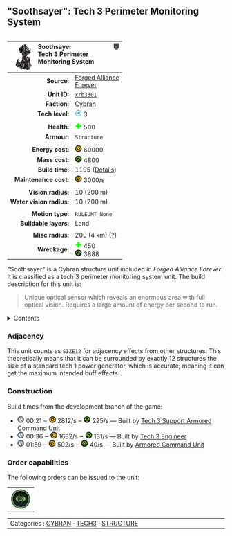 "Soothsayer": Tech 3 Perimeter Monitoring System
----
<table align="right">
    <thead>
        <tr>
            <th align="left" colspan="2">
                <img align="left" src="icons/units/XRB3301_icon.png" title="Soothsayer unit icon" /><img align="right" src="icons/strategicicons/icon_structure3_intel_rest.png" title="icon_structure3_intel" />Soothsayer<br />Tech 3 Perimeter Monitoring System
            </th>
        </tr>
    </thead>
    <tbody>
        <tr>
            <td align="right"><strong>Source:</strong></td>
            <td><a href="Forged Alliance Forever">Forged Alliance<br />Forever</a></td>
        </tr>
        <tr>
            <td align="right"><strong>Unit ID:</strong></td>
            <td><a href="https://github.com/FAForever/fa/D:/faf-development/fa/units/XRB3301/XRB3301_unit.bp"><code>xrb3301</code></a></td>
        </tr>
        <tr>
            <td align="right"><strong>Faction:</strong></td>
            <td><a href="_categories.CYBRAN">Cybran</a></td>
        </tr>
        <tr>
            <td align="right"><strong>Tech level:</strong></td>
            <td><img src="icons/T3.png" title="Tech 3" /> 3</td>
        </tr>
        <tr><td align="center" colspan="2"></td></tr>
        <tr>
            <td align="right"><strong>Health:</strong></td>
            <td><img src="icons/health.png" title="Health" /> 500</td>
        </tr>
        <tr>
            <td align="right"><strong>Armour:</strong></td>
            <td><code>Structure</code></td>
        </tr>
        <tr><td align="center" colspan="2"></td></tr>
        <tr>
            <td align="right"><strong>Energy cost:</strong></td>
            <td><img src="icons/energy.png" title="Energy" /> 60000</td>
        </tr>
        <tr>
            <td align="right"><strong>Mass cost:</strong></td>
            <td><img src="icons/mass.png" title="Mass" /> 4800</td>
        </tr>
        <tr>
            <td align="right"><strong>Build time:</strong></td>
            <td>1195 (<a href="#construction">Details</a>)</td>
        </tr>
        <tr>
            <td align="right"><strong>Maintenance cost:</strong></td>
            <td><img src="icons/energy.png" title="Energy" /> 3000/s</td>
        </tr>
        <tr><td align="center" colspan="2"></td></tr>
        <tr>
            <td align="right"><strong>Vision radius:</strong></td>
            <td> <span title="0.20 km, 0.12 mi">10 (200 m)</span></td>
        </tr>
        <tr>
            <td align="right"><strong>Water vision radius:</strong></td>
            <td> <span title="0.20 km, 0.12 mi">10 (200 m)</span></td>
        </tr>
        <tr><td align="center" colspan="2"></td></tr>
        <tr>
            <td align="right"><strong>Motion type:</strong></td>
            <td><code>RULEUMT_None</code></td>
        </tr>
        <tr>
            <td align="right"><strong>Buildable layers:</strong></td>
            <td>Land</td>
        </tr>
        <tr><td align="center" colspan="2"></td></tr>
        <tr>
            <td align="right"><strong>Misc radius:</strong></td>
            <td> <span title="4000 m, 2.49 mi">200 (4 km)</span> <span title="Defined by the air staging radius value. Often used to indicate things without a dedicated range ring.">(<u>?</u>)</span></td>
        </tr>
        <tr>
            <td align="right"><strong>Wreckage:</strong></td>
            <td><img src="icons/health.png" title="Health" /> 450<br /><img src="icons/mass.png" title="Mass" /> 3888</td>
        </tr>
    </tbody>
</table>

"Soothsayer" is a Cybran structure unit included in *Forged Alliance Forever*.
It is classified as a tech 3 perimeter monitoring system unit.
The build description for this unit is:

<blockquote>Unique optical sensor which reveals an enormous area with full optical vision. Requires a large amount of energy per second to run.</blockquote>

<details>
<summary>Contents</summary>

1. – <a href="#adjacency">Adjacency</a>
2. – <a href="#construction">Construction</a>
3. – <a href="#order-capabilities">Order capabilities</a>
</details>

### Adjacency
This unit counts as `SIZE12` for adjacency effects from other structures. This theoretically means that it can be surrounded by exactly 12 structures the size of a standard tech 1 power generator, which is accurate; meaning it can get the maximum intended buff effects. 

### Construction
Build times from the development branch of the game:
* <img src="icons/time.png" title="Time" /> 00:21 ‒ <img src="icons/energy.png" title="Energy" /> 2812/s ‒ <img src="icons/mass.png" title="Mass" /> 225/s — Built by <a href="URL0301">Tech 3 Support Armored Command Unit</a>
* <img src="icons/time.png" title="Time" /> 00:36 ‒ <img src="icons/energy.png" title="Energy" /> 1632/s ‒ <img src="icons/mass.png" title="Mass" /> 131/s — Built by <a href="URL0309">Tech 3 Engineer</a>
* <img src="icons/time.png" title="Time" /> 01:59 ‒ <img src="icons/energy.png" title="Energy" /> 502/s ‒ <img src="icons/mass.png" title="Mass" /> 40/s — Built by <a href="URL0001">Armored Command Unit</a>

### Order capabilities
The following orders can be issued to the unit:
<table>
<td><img float="left" src="icons/orders/vision.png" title="Vision Toggle" /></td>
</table>

<table align="center">
<td width="1215px">Categories : 
<a href="_categories.CYBRAN">CYBRAN</a> · 
<a href="_categories.TECH3">TECH3</a> · 
<a href="_categories.STRUCTURE">STRUCTURE</a></td>
</table>
